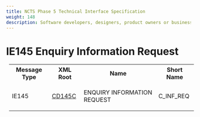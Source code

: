 ```yaml
---
title: NCTS Phase 5 Technical Interface Specification
weight: 148
description: Software developers, designers, product owners or business analysts. Integrate your software with the ERMIS service
---
```

# IE145 Enquiry Information Request
<table cellspacing="0" style="border-collapse:collapse;margin-left:6pt">
 <tr>
  <th>
   Message Type
  </th>
  <th>
   XML Root
  </th>
  <th>
   Name
  </th>
  <th>
   Short Name
  </th>
 </tr>
 <tr style="height:14pt">
  <td style="">
   <p class="s3" style="">
    IE145
   </p>
  </td>
  <td style="">
   <a href="https://github.com/hmrc/transit-movements-validator/blob/main/conf/xsd/cd145c.xsd">
    CD145C
   </a>
  </td>
  <td style="">
   <p class="s3" style="">
    ENQUIRY INFORMATION REQUEST
   </p>
  </td>
  <td style="">
   C_INF_REQ
  </td>
 </tr>
</table>